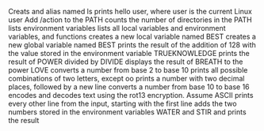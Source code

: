 Creats and alias named ls
prints hello user, where user is the current Linux user
Add /action to the PATH
counts the number of directories in the PATH
lists environment variables
lists all local variables and environment variables, and functions
creates a new local variable named BEST
creates a new global variable named BEST
prints the result of the addition of 128 with the value stored in the environment variable TRUEKNOWLEDGE
prints the result of POWER divided by DIVIDE
displays the result of BREATH to the power LOVE
converts a number from base 2 to base 10
prints all possible combinations of two letters, except oo
prints a number with two decimal places, followed by a new line
converts a number from base 10 to base 16
encodes and decodes text using the rot13 encryption. Assume ASCII
prints every other line from the input, starting with the first line
adds the two numbers stored in the environment variables WATER and STIR and prints the result
